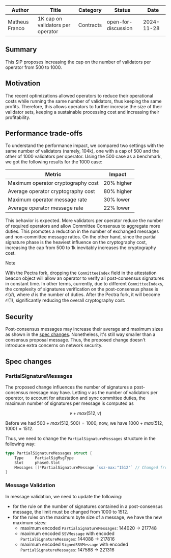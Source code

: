 |     Author     |               Title               | Category  |       Status        |    Date    |
| -------------- | --------------------------------- | --------- | ------------------- | ---------- |
| Matheus Franco | 1K cap on validators per operator | Contracts | open-for-discussion | 2024-11-28 |

## Summary

This SIP proposes increasing the cap on the number of validators per operator from 500 to 1000.

## Motivation

The recent optimizations allowed operators to reduce their operational costs while running the same number of validators, thus keeping the same profits. Therefore, this allows operators to further increase the size of their validator sets, keeping a sustainable processing cost and increasing their profitability.

## Performance trade-offs

To understand the performance impact, we compared two settings with the same number of validators (namely, 104k), one with a cap of 500 and the other of 1000 validators per operator. Using the 500 case as a benchmark, we got the following results for the 1000 case:

| Metric                             | Impact     |
|------------------------------------|------------|
| Maximum operator cryptography cost | 20% higher |
| Average operator cryptography cost | 80% higher |
| Maximum operator message rate      | 30% lower  |
| Average operator message rate      | 22% lower  |

This behavior is expected. More validators per operator reduce the number of required operators and allow Committee Consensus to aggregate more duties. This promotes a reduction in the number of exchanged messages and non-committee message ratios. On the other hand, since the partial signature phase is the heaviest influence on the cryptography cost, increasing the cap from 500 to 1k inevitably increases the cryptography cost.

> [!NOTE]
> With the Pectra fork, dropping the `CommitteeIndex` field in the attestation beacon object will allow an operator to verify all post-consensus signatures in constant time. In other terms, currently, due to different `CommitteeIndex`s, the complexity of signatures verification on the post-consensus phase is $\mathcal{O}(d)$, where $d$ is the number of duties. After the Pectra fork, it will become $\mathcal{O}(1)$, significantly reducing the overall cryptography cost.

## Security

Post-consensus messages may increase their average and maximum sizes as shown in the [spec changes](#partialsignaturemessages). Nonetheless, it's still way smaller than a consensus proposal message. Thus, the proposed change doesn't introduce extra concerns on network security.

## Spec changes

### PartialSignatureMessages

The proposed change influences the number of signatures a post-consensus message may have.
Letting $v$ as the number of validators per operator, to account for attestation and sync committee duties, the maximum number of signatures per message is computed as

$$v + max(512, v)$$

Before we had $500 + max(512,500) = 1000$, now, we have $1000 + max(512,1000) = 1512$.

Thus, we need to change the `PartialSignatureMessages` structure in the following way:

```go
type PartialSignatureMessages struct {
    Type     PartialSigMsgType
    Slot     phase0.Slot
    Messages []*PartialSignatureMessage `ssz-max:"1512"` // Changed from 1000 to 1512
}
```

### Message Validation

In message validation, we need to update the following:
- for the rule on the number of signatures contained in a post-consensus message, the limit must be changed from 1000 to 1512.
- for the rules on the maximum byte size of a message, we have the new maximum sizes:
  - maximum encoded `PartialSignatureMessages`: 144020 $\to$ 217748
  - maximum encoded `SSVMessage` with encoded `PartialSignatureMessages`: 144088 $\to$ 217816
  - maximum encoded `SignedSSVMessage` with encoded `PartialSignatureMessages`: 147588 $\to$ 221316
